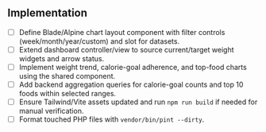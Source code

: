 ## Implementation
- [ ] Define Blade/Alpine chart layout component with filter controls (week/month/year/custom) and slot for datasets.
- [ ] Extend dashboard controller/view to source current/target weight widgets and arrow status.
- [ ] Implement weight trend, calorie-goal adherence, and top-food charts using the shared component.
- [ ] Add backend aggregation queries for calorie-goal counts and top 10 foods within selected ranges.
- [ ] Ensure Tailwind/Vite assets updated and run `npm run build` if needed for manual verification.
- [ ] Format touched PHP files with `vendor/bin/pint --dirty`.

